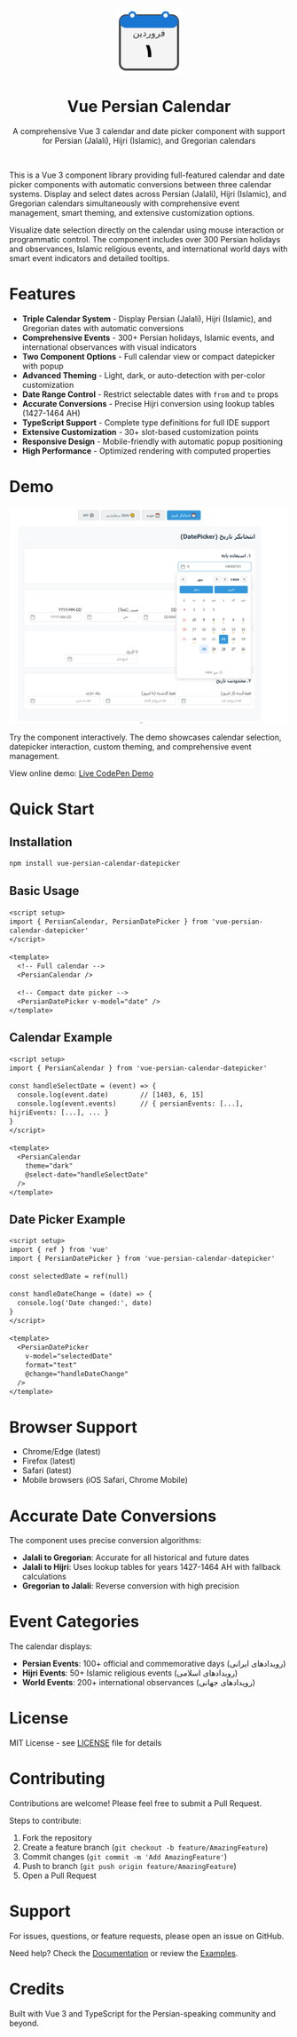 <p align="center">
    <img src="./docs/docs/.vuepress/public/logo.svg" alt="Vue Persian Calendar | Persian Date Picker" title="Vue Persian Calendar | Persian Date Picker" width="120" />
</p>

<h1 align="center">Vue Persian Calendar</h1>

<p align="center" width="300px">
A comprehensive Vue 3 calendar and date picker component with support for Persian (Jalali), Hijri (Islamic), and Gregorian calendars
</p>

<br/>

This is a Vue 3 component library providing full-featured calendar and date picker components with automatic conversions between three calendar systems. Display and select dates across Persian (Jalali), Hijri (Islamic), and Gregorian calendars simultaneously with comprehensive event management, smart theming, and extensive customization options.

Visualize date selection directly on the calendar using mouse interaction or programmatic control. The component includes over 300 Persian holidays and observances, Islamic religious events, and international world days with smart event indicators and detailed tooltips.

# Features

- **Triple Calendar System** - Display Persian (Jalali), Hijri (Islamic), and Gregorian dates with automatic conversions
- **Comprehensive Events** - 300+ Persian holidays, Islamic events, and international observances with visual indicators
- **Two Component Options** - Full calendar view or compact datepicker with popup
- **Advanced Theming** - Light, dark, or auto-detection with per-color customization
- **Date Range Control** - Restrict selectable dates with `from` and `to` props
- **Accurate Conversions** - Precise Hijri conversion using lookup tables (1427-1464 AH)
- **TypeScript Support** - Complete type definitions for full IDE support
- **Extensive Customization** - 30+ slot-based customization points
- **Responsive Design** - Mobile-friendly with automatic popup positioning
- **High Performance** - Optimized rendering with computed properties

# Demo

[![Vue Persian Calendar Demo](./docs/docs/.vuepress/public/images/demo.png)](https://codepen.io/mohamadhpp/pen/vELRmNa)

Try the component interactively. The demo showcases calendar selection, datepicker interaction, custom theming, and comprehensive event management.

View online demo: [Live CodePen Demo](https://codepen.io/mohamadhpp/pen/vELRmNa)

# Quick Start

## Installation

```bash
npm install vue-persian-calendar-datepicker
```

## Basic Usage

```vue
<script setup>
import { PersianCalendar, PersianDatePicker } from 'vue-persian-calendar-datepicker'
</script>

<template>
  <!-- Full calendar -->
  <PersianCalendar />
  
  <!-- Compact date picker -->
  <PersianDatePicker v-model="date" />
</template>
```

## Calendar Example

```vue
<script setup>
import { PersianCalendar } from 'vue-persian-calendar-datepicker'

const handleSelectDate = (event) => {
  console.log(event.date)        // [1403, 6, 15]
  console.log(event.events)      // { persianEvents: [...], hijriEvents: [...], ... }
}
</script>

<template>
  <PersianCalendar
    theme="dark"
    @select-date="handleSelectDate"
  />
</template>
```

## Date Picker Example

```vue
<script setup>
import { ref } from 'vue'
import { PersianDatePicker } from 'vue-persian-calendar-datepicker'

const selectedDate = ref(null)

const handleDateChange = (date) => {
  console.log('Date changed:', date)
}
</script>

<template>
  <PersianDatePicker
    v-model="selectedDate"
    format="text"
    @change="handleDateChange"
  />
</template>
```

# Browser Support

- Chrome/Edge (latest)
- Firefox (latest)
- Safari (latest)
- Mobile browsers (iOS Safari, Chrome Mobile)

# Accurate Date Conversions

The component uses precise conversion algorithms:

- **Jalali to Gregorian**: Accurate for all historical and future dates
- **Jalali to Hijri**: Uses lookup tables for years 1427-1464 AH with fallback calculations
- **Gregorian to Jalali**: Reverse conversion with high precision

# Event Categories

The calendar displays:

- **Persian Events**: 100+ official and commemorative days (رویدادهای ایرانی)
- **Hijri Events**: 50+ Islamic religious events (رویدادهای اسلامی)
- **World Events**: 200+ international observances (رویدادهای جهانی)

# License

MIT License - see [LICENSE](./LICENSE) file for details

# Contributing

Contributions are welcome! Please feel free to submit a Pull Request.

Steps to contribute:
1. Fork the repository
2. Create a feature branch (`git checkout -b feature/AmazingFeature`)
3. Commit changes (`git commit -m 'Add AmazingFeature'`)
4. Push to branch (`git push origin feature/AmazingFeature`)
5. Open a Pull Request

# Support

For issues, questions, or feature requests, please open an issue on GitHub.

Need help? Check the [Documentation](https://vue-persian-calendar.vercel.app/) or review the [Examples](./docs/docs/README.md).

# Credits

Built with Vue 3 and TypeScript for the Persian-speaking community and beyond.